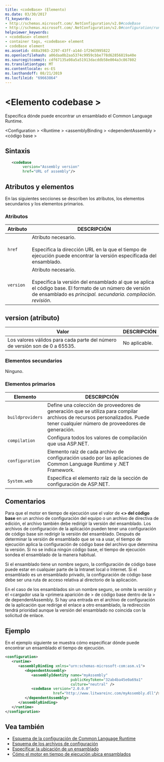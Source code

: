 ```yaml
---
title: <codeBase> (Elemento)
ms.date: 03/30/2017
f1_keywords:
- http://schemas.microsoft.com/.NetConfiguration/v2.0#codeBase
- http://schemas.microsoft.com/.NetConfiguration/v2.0#configuration/runtime/assemblyBinding/dependentAssembly/codeBase
helpviewer_keywords:
- <codeBase> element
- container tags, <codeBase> element
- codeBase element
ms.assetid: d48a3983-2297-43ff-a14d-1f29d3995822
ms.openlocfilehash: a06daa0b2aa5374c9959cbbe778d62856819a40e
ms.sourcegitcommit: cdf67135a98a5a51913dacddb58e004a3c867802
ms.translationtype: MT
ms.contentlocale: es-ES
ms.lasthandoff: 08/21/2019
ms.locfileid: "69663864"
---
```

# <a name="codebase-element"></a>\<Elemento codebase >

Especifica dónde puede encontrar un ensamblado el Common Language Runtime.

\<Configuration > \<Runtime > \<assemblyBinding > \<dependentAssembly > \<código base >

## <a name="syntax"></a>Sintaxis

```xml
   <codeBase
        version="Assembly version"
        href="URL of assembly"/>
```

## <a name="attributes-and-elements"></a>Atributos y elementos

En las siguientes secciones se describen los atributos, los elementos secundarios y los elementos primarios.

### <a name="attributes"></a>Atributos

|Atributo|DESCRIPCIÓN|
|---------------|-----------------|
|`href`|Atributo necesario.<br /><br /> Especifica la dirección URL en la que el tiempo de ejecución puede encontrar la versión especificada del ensamblado.|
|`version`|Atributo necesario.<br /><br /> Especifica la versión del ensamblado al que se aplica el código base. El formato de un número de versión de ensamblado es *principal. secundaria. compilación. revisión*.|

## <a name="version-attribute"></a>version (atributo)

|Valor|DESCRIPCIÓN|
|-----------|-----------------|
|Los valores válidos para cada parte del número de versión son de 0 a 65535.|No aplicable.|

### <a name="child-elements"></a>Elementos secundarios

Ninguno.

### <a name="parent-elements"></a>Elementos primarios

|Elemento|DESCRIPCIÓN|
|-------------|-----------------|
|`buildproviders`|Define una colección de proveedores de generación que se utiliza para compilar archivos de recursos personalizados. Puede tener cualquier número de proveedores de generación.|
|`compilation`|Configura todos los valores de compilación que usa ASP.NET.|
|`configuration`|Elemento raíz de cada archivo de configuración usado por las aplicaciones de Common Language Runtime y .NET Framework.|
|`System.web`|Especifica el elemento raíz de la sección de configuración de ASP.NET.|

## <a name="remarks"></a>Comentarios

Para que el motor en tiempo de ejecución use el valor de  **\<> del código base** en un archivo de configuración del equipo o un archivo de directiva de edición, el archivo también debe redirigir la versión del ensamblado. Los archivos de configuración de la aplicación pueden tener una configuración de código base sin redirigir la versión del ensamblado. Después de determinar la versión de ensamblado que se va a usar, el tiempo de ejecución aplica la configuración de código base del archivo que determina la versión. Si no se indica ningún código base, el tiempo de ejecución sondea el ensamblado de la manera habitual.

Si el ensamblado tiene un nombre seguro, la configuración de código base puede estar en cualquier parte de la Intranet local o Internet. Si el ensamblado es un ensamblado privado, la configuración de código base debe ser una ruta de acceso relativa al directorio de la aplicación.

En el caso de los ensamblados sin un nombre seguro, se omite la versión y el \<cargador usa la \<primera aparición de > de código base dentro de la > de dependentAssembly. Si hay una entrada en el archivo de configuración de la aplicación que redirige el enlace a otro ensamblado, la redirección tendrá prioridad aunque la versión del ensamblado no coincida con la solicitud de enlace.

## <a name="example"></a>Ejemplo

En el ejemplo siguiente se muestra cómo especificar dónde puede encontrar un ensamblado el tiempo de ejecución.

```xml
<configuration>
   <runtime>
      <assemblyBinding xmlns="urn:schemas-microsoft-com:asm.v1">
         <dependentAssembly>
            <assemblyIdentity name="myAssembly"
                              publicKeyToken="32ab4ba45e0a69a1"
                              culture="neutral" />
            <codeBase version="2.0.0.0"
                      href="http://www.litwareinc.com/myAssembly.dll"/>
         </dependentAssembly>
      </assemblyBinding>
   </runtime>
</configuration>
```

## <a name="see-also"></a>Vea también

- [Esquema de la configuración de Common Language Runtime](index.md)
- [Esquema de los archivos de configuración](../index.md)
- [Especificar la ubicación de un ensamblado](../../specify-assembly-location.md)
- [Cómo el motor en tiempo de ejecución ubica ensamblados](../../../deployment/how-the-runtime-locates-assemblies.md)
